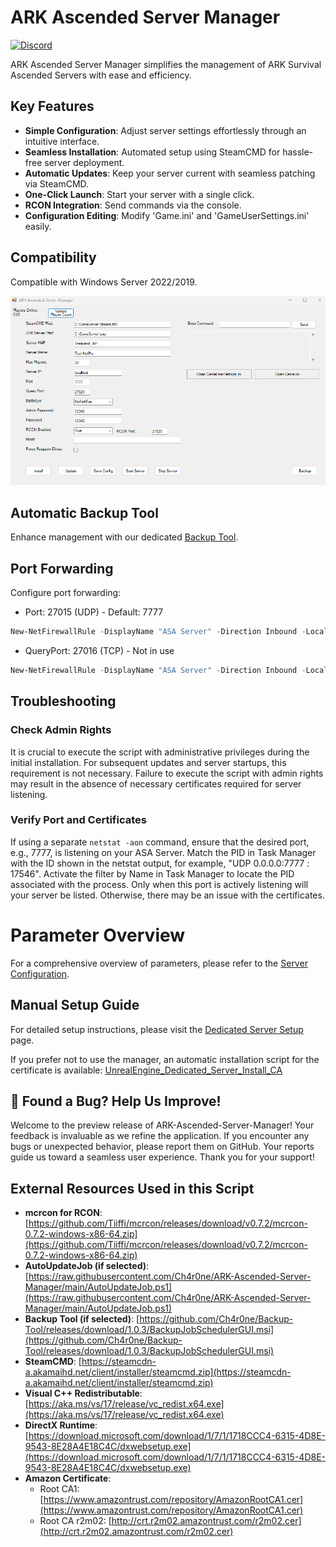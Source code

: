 # ARK Ascended Server Manager
[![Discord](https://img.shields.io/badge/Discord-%237289DA.svg?logo=discord&logoColor=white)](https://discord.gg/7tvmSdXcEH)

ARK Ascended Server Manager simplifies the management of ARK Survival Ascended Servers with ease and efficiency.

## Key Features

- **Simple Configuration**: Adjust server settings effortlessly through an intuitive interface.
- **Seamless Installation**: Automated setup using SteamCMD for hassle-free server deployment.
- **Automatic Updates**: Keep your server current with seamless patching via SteamCMD.
- **One-Click Launch**: Start your server with a single click.
- **RCON Integration**: Send commands via the console.
- **Configuration Editing**: Modify 'Game.ini' and 'GameUserSettings.ini' easily.

## Compatibility

Compatible with Windows Server 2022/2019.

![Preview](Preview/ASA_Server_Manager_Preview_1.png)



## Automatic Backup Tool

Enhance management with our dedicated [Backup Tool](https://github.com/Ch4r0ne/Backup-Tool).

## Port Forwarding

Configure port forwarding:

- Port: 27015 (UDP) - Default: 7777
```powershell
New-NetFirewallRule -DisplayName "ASA Server" -Direction Inbound -LocalPort 27015 -Protocol UDP -Action Allow
```
- QueryPort: 27016 (TCP) - Not in use
```powershell
New-NetFirewallRule -DisplayName "ASA Server" -Direction Inbound -LocalPort 27016 -Protocol TCP -Action Allow
```

## Troubleshooting

### Check Admin Rights
It is crucial to execute the script with administrative privileges during the initial installation. For subsequent updates and server startups, this requirement is not necessary. Failure to execute the script with admin rights may result in the absence of necessary certificates required for server listening.

### Verify Port and Certificates
If using a separate `netstat -aon` command, ensure that the desired port, e.g., 7777, is listening on your ASA Server. Match the PID in Task Manager with the ID shown in the netstat output, for example, "UDP 0.0.0.0:7777 *:* 17546". Activate the filter by Name in Task Manager to locate the PID associated with the process. Only when this port is actively listening will your server be listed. Otherwise, there may be an issue with the certificates.

# Parameter Overview

For a comprehensive overview of parameters, please refer to the [Server Configuration](https://ark.wiki.gg/wiki/Server_configuration).

## Manual Setup Guide

For detailed setup instructions, please visit the [Dedicated Server Setup](https://ark.wiki.gg/wiki/Dedicated_server_setup#Windows_Server_editions_and_crossplay_with_Epic_players) page.

If you prefer not to use the manager, an automatic installation script for the certificate is available: [UnrealEngine_Dedicated_Server_Install_CA](https://github.com/Ch4r0ne/UnrealEngine_Dedicated_Server_Install_CA#UnrealEngine_Dedicated_Server_Install_CA)

## 🐞 Found a Bug? Help Us Improve!
Welcome to the preview release of ARK-Ascended-Server-Manager! Your feedback is invaluable as we refine the application. If you encounter any bugs or unexpected behavior, please report them on GitHub. Your reports guide us toward a seamless user experience. Thank you for your support!

## External Resources Used in this Script
- **mcrcon for RCON**: [https://github.com/Tiiffi/mcrcon/releases/download/v0.7.2/mcrcon-0.7.2-windows-x86-64.zip](https://github.com/Tiiffi/mcrcon/releases/download/v0.7.2/mcrcon-0.7.2-windows-x86-64.zip)
- **AutoUpdateJob (if selected)**: [https://raw.githubusercontent.com/Ch4r0ne/ARK-Ascended-Server-Manager/main/AutoUpdateJob.ps1](https://raw.githubusercontent.com/Ch4r0ne/ARK-Ascended-Server-Manager/main/AutoUpdateJob.ps1)
- **Backup Tool (if selected)**: [https://github.com/Ch4r0ne/Backup-Tool/releases/download/1.0.3/BackupJobSchedulerGUI.msi](https://github.com/Ch4r0ne/Backup-Tool/releases/download/1.0.3/BackupJobSchedulerGUI.msi)
- **SteamCMD**: [https://steamcdn-a.akamaihd.net/client/installer/steamcmd.zip](https://steamcdn-a.akamaihd.net/client/installer/steamcmd.zip)
- **Visual C++ Redistributable**: [https://aka.ms/vs/17/release/vc_redist.x64.exe](https://aka.ms/vs/17/release/vc_redist.x64.exe)
- **DirectX Runtime**: [https://download.microsoft.com/download/1/7/1/1718CCC4-6315-4D8E-9543-8E28A4E18C4C/dxwebsetup.exe](https://download.microsoft.com/download/1/7/1/1718CCC4-6315-4D8E-9543-8E28A4E18C4C/dxwebsetup.exe)
- **Amazon Certificate**:
  - Root CA1: [https://www.amazontrust.com/repository/AmazonRootCA1.cer](https://www.amazontrust.com/repository/AmazonRootCA1.cer)
  - Root CA r2m02: [http://crt.r2m02.amazontrust.com/r2m02.cer](http://crt.r2m02.amazontrust.com/r2m02.cer)
